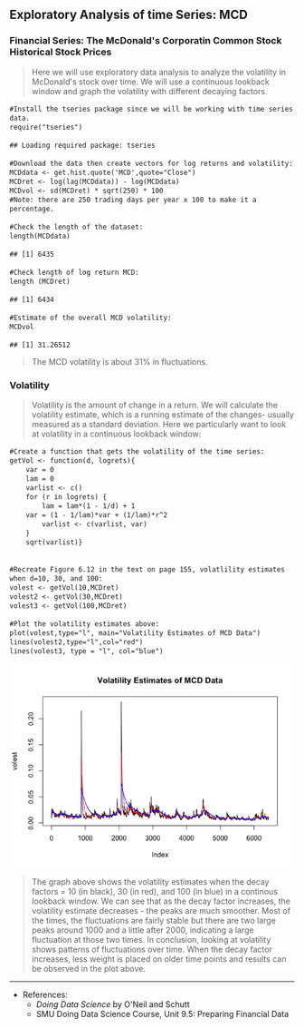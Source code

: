 Exploratory Analysis of time Series: MCD
----------------------------------------

### Financial Series: The McDonald's Corporatin Common Stock Historical Stock Prices

> Here we will use exploratory data analysis to analyze the volatility
> in McDonald's stock over time. We will use a continuous lookback
> window and graph the volatility with different decaying factors.

    #Install the tseries package since we will be working with time series data.
    require("tseries")

    ## Loading required package: tseries

    #Download the data then create vectors for log returns and volatility:
    MCDdata <- get.hist.quote('MCD',quote="Close")
    MCDret <- log(lag(MCDdata)) - log(MCDdata)
    MCDvol <- sd(MCDret) * sqrt(250) * 100
    #Note: there are 250 trading days per year x 100 to make it a percentage.

    #Check the length of the dataset:
    length(MCDdata)

    ## [1] 6435

    #Check length of log return MCD:
    length (MCDret)

    ## [1] 6434

    #Estimate of the overall MCD volatility:
    MCDvol

    ## [1] 31.26512

> The MCD volatility is about 31% in fluctuations.

### Volatility

> Volatility is the amount of change in a return. We will calculate the
> volatility estimate, which is a running estimate of the changes-
> usually measured as a standard deviation. Here we particularly want to
> look at volatility in a continuous lookback window:

    #Create a function that gets the volatility of the time series:
    getVol <- function(d, logrets){
        var = 0
        lam = 0
        varlist <- c()
        for (r in logrets) {
            lam = lam*(1 - 1/d) + 1
        var = (1 - 1/lam)*var + (1/lam)*r^2
            varlist <- c(varlist, var)
        }
        sqrt(varlist)}


    #Recreate Figure 6.12 in the text on page 155, volatlility estimates when d=10, 30, and 100:
    volest <- getVol(10,MCDret)
    volest2 <- getVol(30,MCDret)
    volest3 <- getVol(100,MCDret)

    #Plot the volatility estimates above:
    plot(volest,type="l", main="Volatility Estimates of MCD Data")
    lines(volest2,type="l",col="red")
    lines(volest3, type = "l", col="blue")

![](https://github.com/jessicawheeler/MSDS6306DataScience/blob/master/unnamed-chunk-3-1.png)


> The graph above shows the volatility estimates when the decay factors
> = 10 (in black), 30 (in red), and 100 (in blue) in a continous
> lookback window. We can see that as the decay factor increases, the
> volatility estimate decreases - the peaks are much smoother. Most of
> the times, the fluctuations are fairly stable but there are two large
> peaks around 1000 and a little after 2000, indicating a large
> fluctuation at those two times. In conclusion, looking at volatility
> shows patterns of fluctuations over time. When the decay factor
> increases, less weight is placed on older time points and results can
> be observed in the plot above.

------------------------------------------------------------------------

-   References:
    -   *Doing Data Science* by O'Neil and Schutt
    -   SMU Doing Data Science Course, Unit 9.5: Preparing Financial
        Data
